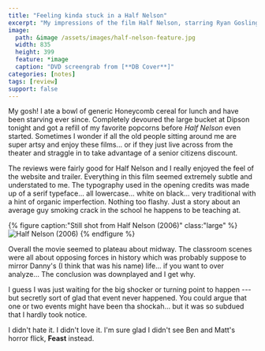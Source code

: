 ```yaml
---
title: "Feeling kinda stuck in a Half Nelson"
excerpt: "My impressions of the film Half Nelson, starring Ryan Gosling."
image: 
  path: &image /assets/images/half-nelson-feature.jpg
  width: 835
  height: 399
  feature: *image
  caption: "DVD screengrab from [**DB Cover**]"
categories: [notes]
tags: [review]
support: false
---
```


My gosh! I ate a bowl of generic Honeycomb cereal for lunch and have been starving ever since. Completely devoured the large bucket at Dipson tonight and got a refill of my favorite popcorns before *Half Nelson* even started. Sometimes I wonder if all the old people sitting around me are super artsy and enjoy these films... or if they just live across from the theater and straggle in to take advantage of a senior citizens discount.

The reviews were fairly good for Half Nelson and I really enjoyed the feel of the website and trailer. Everything in this film seemed extremely subtle and understated to me. The typography used in the opening credits was made up of a serif typeface... all lowercase... white on black... very traditional with a hint of organic imperfection. Nothing too flashy. Just a story about an average guy smoking crack in the school he happens to be teaching at.

{% figure caption:"Still shot from Half Nelson (2006)" class:"large" %}
![Half Nelson (2006)](/assets/images/600full-half-nelson-screenshot.jpg)
{% endfigure %}

Overall the movie seemed to plateau about midway. The classroom scenes were all about opposing forces in history which was probably suppose to mirror Danny's (I think that was his name) life... if you want to over analyze... The conclusion was downplayed and I get why. 

I guess I was just waiting for the big shocker or turning point to happen --- but secretly sort of glad that event never happened. You could argue that one or two events might have been tha shockah... but it was so subdued that I hardly took notice.

I didn't hate it. I didn't love it. I'm sure glad I didn't see Ben and Matt's horror flick, **Feast** instead.
